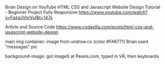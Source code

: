 Brian Design on YouTube
HTML CSS and Javascript Website Design Tutorial - Beginner Project Fully Responsive
https://www.youtube.com/watch?v=FazgJVnrVuI&t=147s

Article and Source Code
https://www.codavilla.com/posts/html-css-and-javascript-website-design

main img container: image from undraw.co (color #FA6771) Brian used "messages" pic

background-image: got imageS at Pexels.com, typed in VR, then keyboards


